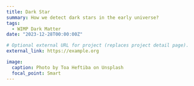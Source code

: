 ```yaml
---
title: Dark Star
summary: How we detect dark stars in the early universe?
tags:
  - WIMP Dark Matter
date: "2023-12-28T00:00:00Z"

# Optional external URL for project (replaces project detail page).
external_link: https://example.org

image:
  caption: Photo by Toa Heftiba on Unsplash
  focal_point: Smart
---
```

